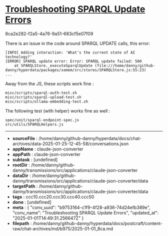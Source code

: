 # [Troubleshooting SPARQL Update Errors](https://claude.ai/chat/b9753164-c1f9-4f28-a936-74d24efb389e)

8ca2e282-f2a5-4a76-9a51-683cf5e07f09

There is an issue in the code around SPARQL UPDATE calls, this error:

```
[INFO] Adding interaction: 'What's the current state of AI technology?'
[ERROR] SPARQL update error: Error: SPARQL update failed: 500
    at SPARQLStore._executeSparqlUpdate (file:///home/danny/github-danny/hyperdata/packages/semem/src/stores/SPARQLStore.js:55:23)
...
```

Away from the JS, these scripts work fine :

```
misc/scripts/sparql-auth-test.sh
misc/scripts/sparql-upload-test.sh
misc/scripts/ollama-embedding-test.sh
```

The following test (with helper) works fine as well :

```
spec/unit/sparql-endpoint-spec.js
src/utils/SPARQLHelpers.js
```

---

* **sourceFile** : /home/danny/github-danny/hyperdata/docs/chat-archives/data-2025-01-25-12-45-58/conversations.json
* **appName** : claude-json-converter
* **appPath** : claude-json-converter
* **subtask** : [undefined]
* **rootDir** : /home/danny/github-danny/transmissions/src/applications/claude-json-converter
* **dataDir** : /home/danny/github-danny/transmissions/src/applications/claude-json-converter/data
* **targetPath** : /home/danny/github-danny/transmissions/src/applications/claude-json-converter/data
* **tags** : ccc10.ccc20.ccc30.ccc40.ccc50
* **done** : [undefined]
* **meta** : {
  "conv_uuid": "b9753164-c1f9-4f28-a936-74d24efb389e",
  "conv_name": "Troubleshooting SPARQL Update Errors",
  "updated_at": "2025-01-01T14:49:31.256647Z"
}
* **filepath** : /home/danny/github-danny/hyperdata/docs/postcraft/content-raw/chat-archives/md/b975/2025-01-01_8ca.md